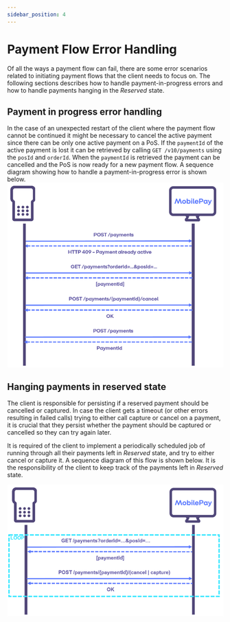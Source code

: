 ```yaml
---
sidebar_position: 4
---
```


# Payment Flow Error Handling

Of all the ways a payment flow can fail, there are some error scenarios related to initiating payment flows that the client needs to focus on. The following sections describes how to handle payment-in-progress errors and how to handle payments hanging in the *Reserved* state.

## Payment in progress error handling

In the case of an unexpected restart of the client where the payment flow cannot be continued it might be necessary to cancel the active payment since there can be only one active payment on a PoS. If the ``paymentId`` of the active payment is lost it can be retrieved by calling ``GET /v10/payments`` using the ``posId`` and `orderId`. When the `paymentId` is retrieved the payment can be cancelled and the PoS is now ready for a new payment flow. A sequence diagram showing how to handle a payment-in-progress error is shown below.
[![Initiate payment error active payment](/img/pos-initiate_payment_error_active_payment.png)](/img/pos-initiate_payment_error_active_payment.png)

## Hanging payments in reserved state

The client is responsible for persisting if a reserved payment should be cancelled or captured. In case the client gets a timeout (or other errors resulting in failed calls) trying to either call capture or cancel on a payment, it is crucial that they persist whether the payment should be captured or cancelled so they can try again later.

It is required of the client to implement a periodically scheduled job of running through all their payments left in *Reserved* state, and try to either cancel or capture it. A sequence diagram of this flow is shown below. It is the responsibility of the client to keep track of the payments left in *Reserved* state.

[![Capture cancel hanging reservations](/img/pos-capture_cancel_hanging_reservations.png)](/img/pos-capture_cancel_hanging_reservations.png)
